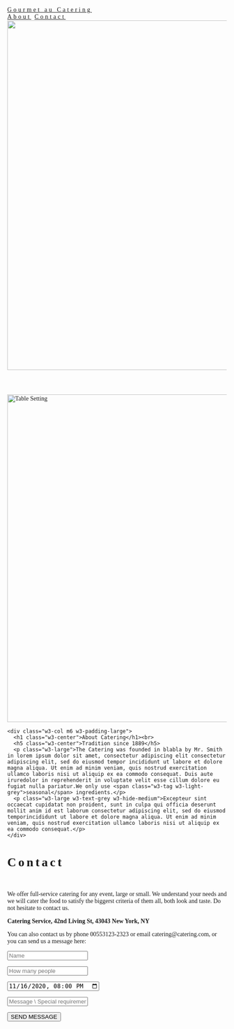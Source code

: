 <html>
<title>W3.CSS Template</title>
<meta charset="UTF-8">
<meta name="viewport" content="width=device-width, initial-scale=1">
<link rel="stylesheet" href="https://www.w3schools.com/w3css/4/w3.css">
<style>
body {font-family: "Times New Roman", Georgia, Serif;}
h1, h2, h3, h4, h5, h6 {
  font-family: "Playfair Display";
  letter-spacing: 5px;
}
</style>
<body>

<!-- Navbar (sit on top) -->
<div class="w3-top">
  <div class="w3-bar w3-white w3-padding w3-card" style="letter-spacing:4px;">
    <a href="#home" class="w3-bar-item w3-button">Gourmet au Catering</a>
    <!-- Right-sided navbar links. Hide them on small screens -->
    <div class="w3-right w3-hide-small">
      <a href="#about" class="w3-bar-item w3-button">About</a>
      <a href="#contact" class="w3-bar-item w3-button">Contact</a>
    </div>
  </div>
</div>

<!-- Header -->
<header class="w3-display-container w3-content w3-wide" style="max-width:1600px;min-width:500px" id="home">
  <img class="w3-image" src="https://images.unsplash.com/photo-1558900958-468345a79eaf?ixlib=rb-1.2.1&ixid=MnwxMjA3fDB8MHxwaG90by1wYWdlfHx8fGVufDB8fHx8&auto=format&fit=crop&w=789&q=80" alt="Hamburger Catering" width="1600" height="800">
  <div class="w3-display-bottomleft w3-padding-large w3-opacity">
    
  </div>
</header>

<!-- Page content -->
<div class="w3-content" style="max-width:1100px">

  <!-- About Section -->
  <div class="w3-row w3-padding-64" id="about">
    <div class="w3-col m6 w3-padding-large w3-hide-small">
     <img src="https://images.unsplash.com/photo-1589871973318-9ca1258faa5d?ixid=MnwxMjA3fDB8MHxwaG90by1wYWdlfHx8fGVufDB8fHx8&ixlib=rb-1.2.1&auto=format&fit=crop&w=750&q=80" class="w3-round w3-image w3-opacity-min" alt="Table Setting" width="600" height="750">
    </div>

    <div class="w3-col m6 w3-padding-large">
      <h1 class="w3-center">About Catering</h1><br>
      <h5 class="w3-center">Tradition since 1889</h5>
      <p class="w3-large">The Catering was founded in blabla by Mr. Smith in lorem ipsum dolor sit amet, consectetur adipiscing elit consectetur adipiscing elit, sed do eiusmod tempor incididunt ut labore et dolore magna aliqua. Ut enim ad minim veniam, quis nostrud exercitation ullamco laboris nisi ut aliquip ex ea commodo consequat. Duis aute iruredolor in reprehenderit in voluptate velit esse cillum dolore eu fugiat nulla pariatur.We only use <span class="w3-tag w3-light-grey">seasonal</span> ingredients.</p>
      <p class="w3-large w3-text-grey w3-hide-medium">Excepteur sint occaecat cupidatat non proident, sunt in culpa qui officia deserunt mollit anim id est laborum consectetur adipiscing elit, sed do eiusmod temporincididunt ut labore et dolore magna aliqua. Ut enim ad minim veniam, quis nostrud exercitation ullamco laboris nisi ut aliquip ex ea commodo consequat.</p>
    </div>
  </div>
  


  <!-- Contact Section -->
  <div class="w3-container w3-padding-64" id="contact">
    <h1>Contact</h1><br>
    <p>We offer full-service catering for any event, large or small. We understand your needs and we will cater the food to satisfy the biggerst criteria of them all, both look and taste. Do not hesitate to contact us.</p>
    <p class="w3-text-blue-grey w3-large"><b>Catering Service, 42nd Living St, 43043 New York, NY</b></p>
    <p>You can also contact us by phone 00553123-2323 or email catering@catering.com, or you can send us a message here:</p>
    <form action="/action_page.php" target="_blank">
      <p><input class="w3-input w3-padding-16" type="text" placeholder="Name" required name="Name"></p>
      <p><input class="w3-input w3-padding-16" type="number" placeholder="How many people" required name="People"></p>
      <p><input class="w3-input w3-padding-16" type="datetime-local" placeholder="Date and time" required name="date" value="2020-11-16T20:00"></p>
      <p><input class="w3-input w3-padding-16" type="text" placeholder="Message \ Special requirements" required name="Message"></p>
      <p><button class="w3-button w3-light-grey w3-section" type="submit">SEND MESSAGE</button></p>
    </form>
  </div>
  
<!-- End page content -->
</div>


</body>
</html>
